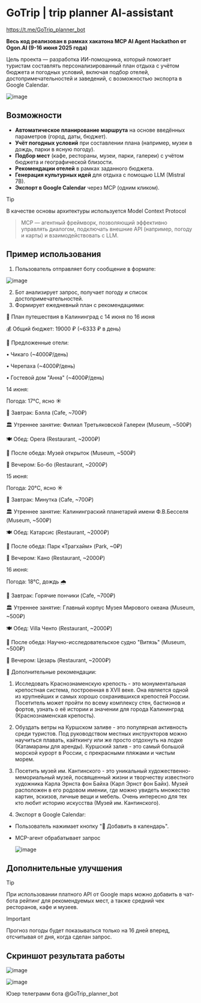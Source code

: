 # GoTrip | trip planner AI-assistant
https://t.me/GoTrip_planner_bot

**Весь код реализован в рамках хакатона MCP AI Agent Hackathon от Ogon.AI (9-16 июня 2025 года)**

Цель проекта — разработка ИИ-помощника, который помогает туристам составлять персонализированный план отдыха с учётом бюджета и погодных условий, включая подбор отелей, достопримечательностей и заведений, с возможностью экспорта в Google Calendar.

![image](https://github.com/user-attachments/assets/24719911-4923-4851-af39-988693adf760)

## Возможности
- **Автоматическое планирование маршрута** на основе введённых параметров (город, даты, бюджет).
- **Учёт погодных условий** при составлении плана (например, музеи в дождь, парки в ясную погоду).
- **Подбор мест** (кафе, рестораны, музеи, парки, галереи) с учётом бюджета и географической близости.
- **Рекомендации отелей** в рамках заданного бюджета.
- **Генерация культурных идей** для отдыха с помощью LLM (Mistral 7B).
- **Экспорт в Google Calendar** через MCP (одним кликом).

> [!TIP]
>В качестве основы архитектуры используется Model Context Protocol

> MCP — агентный фреймворк, позволяющий эффективно управлять диалогом, подключать внешние API (например, погоду и карты) и взаимодействовать с LLM.

## Пример использования
1. Пользователь отправляет боту сообщение в формате:

![image](https://github.com/user-attachments/assets/3769c92c-745e-441e-bb40-f28296ca516d)

2. Бот анализирует запрос, получает погоду и список достопримечательностей.
3. Формирует ежедневный план с рекомендациями:
   
🛫 План путешествия в Калининград с 14 июня по 16 июня

💰 Общий бюджет: 19000 ₽ (~6333 ₽ в день)

🏨 Предложенные отели:

  • Чикаго (~4000₽/день)
  
  • Черепаха (~4000₽/день)
  
  • Гостевой дом "Анна" (~4000₽/день)

14 июня:

  Погода: 17°C, ясно ☀️
  
  🍳 Завтрак: Бэлла (Cafe, ~700₽)
  
  🏛️ Утреннее занятие: Филиал Третьяковской Галереи (Museum, ~500₽)
  
  🍽️ Обед: Opera (Restaurant, ~2000₽)
  
  🚶 После обеда: Музей открыток (Museum, ~500₽)
  
  🌙 Вечером: Бо-бо (Restaurant, ~2000₽)

15 июня:

  Погода: 20°C, ясно ☀️
  
  🍳 Завтрак: Минутка (Cafe, ~700₽)
  
  🏛️ Утреннее занятие: Калининграский планетарий имени Ф.В.Бесселя (Museum, ~500₽)
  
  🍽️ Обед: Катарсис (Restaurant, ~2000₽)
  
  🚶 После обеда: Парк «Трагхайм» (Park, ~0₽)
  
  🌙 Вечером: Кано (Restaurant, ~2000₽)

16 июня:

  Погода: 18°C, дождь 🌧️
  
  🍳 Завтрак: Горячие пончики (Cafe, ~700₽)
  
  🏛️ Утреннее занятие: Главный корпус Музея Мирового океана (Museum, ~500₽)
  
  🍽️ Обед: Villa Ченто (Restaurant, ~2000₽)
  
  🚶 После обеда: Научно-исследовательское судно "Витязь" (Museum, ~500₽)
  
  🌙 Вечером: Цезарь (Restaurant, ~2000₽)
  
🌟 Дополнительные рекомендации:

1) Исследовать Краснознаменскую крепость - это монументальная крепостная система, построенная в XVII веке. Она является одной из крупнейших и самых хорошо сохранившихся крепостей России. Посетитель может пройти по всему комплексу стен, бастионов и фортов, узнать о её истории и значении для города Калининград (Краснознаменская крепость).

2) Обуздать ветры на Куршском заливе - это популярная активность среди туристов. Под руководством местных инструкторов можно научиться плавать, кайткингу или же просто отдохнуть на лодке (Катамараны для аренды). Куршский залив - это самый большой морской курорт в России, с прекрасными пляжами и чистым морем.

3) Посетить музей им. Кантинского - это уникальный художественно-мемориальный музей, посвященный жизни и творчеству известного художника Карла Эрнста фон Байха (Карл Эрнст фон Байх). Музей расположен в его родовом имении, где можно увидеть множество картин, эскизов, личные вещи и мебель. Очень интересно для тех кто любит историю искусства (Музей им. Кантинского).
   
4. Экспорт в Google Calendar:
- Пользователь нажимает кнопку "📅 Добавить в календарь".
- MCP-агент обрабатывает запрос

  ![image](https://github.com/user-attachments/assets/c51202ac-71cb-420e-86e4-401947603e9e)

## Дополнительные улучшения 
> [!TIP]
При использовании платного API от Google maps можно добавить в чат-бота рейтинг для рекомендуемых мест, а также средний чек ресторанов, кафе и музеев.

> [!IMPORTANT]
> Прогноз погоды будет показываться только на 16 дней вперед, отсчитывая от дня, когда сделан запрос.

## Скриншот результата работы
![image](https://github.com/user-attachments/assets/0d3fe853-7faa-46e9-b4c4-a9b7449754f3)

![image](https://github.com/user-attachments/assets/2e532929-23e2-4c32-9de4-7d7fcba6a52c)

Юзер телеграмм бота 
@GoTrip_planner_bot
